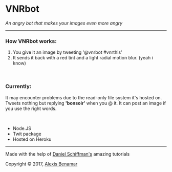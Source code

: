 # VNRbot

_An angry bot that makes your images even more angry_

---
### How VNRbot works:
1. You give it an image by tweeting '@vnrbot #vnrthis'
2. It sends it back with a red tint and a light radial motion blur. (yeah i know)

<br>

### Currently: 

It may encounter problems due to the read-only file system it's hosted on.
Tweets nothing but replying **'bonsoir'** when you @ it. It can post an image if you use the right words.

<br>

* Node.JS
* Twit package
* Hosted on Heroku
---

Made with the help of [Daniel Schiffman's](https://www.youtube.com/playlist?list=PLRqwX-V7Uu6atTSxoRiVnSuOn6JHnq2yV) amazing tutorials

Copyright © 2017, [Alexis Benamar](https://alexis-benamar.github.io)
	
	
